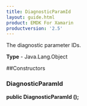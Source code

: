 ```yaml
---
title: DiagnosticParamId
layout: guide.html 
product: EMDK For Xamarin 
productversion: '2.5' 
---
```

The diagnostic parameter IDs.

**Type** - Java.Lang.Object

##Constructors
### DiagnosticParamId 
**public DiagnosticParamId ();**




